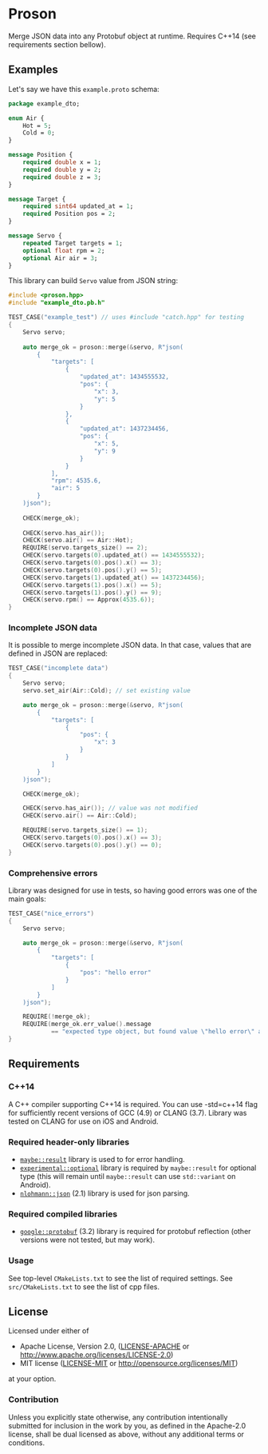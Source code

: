 # Proson

Merge JSON data into any Protobuf object at runtime. Requires C++14 (see requirements section bellow).

## Examples

Let's say we have this `example.proto` schema:

```proto
package example_dto;

enum Air {
    Hot = 5;
    Cold = 0;
}

message Position {
    required double x = 1;
    required double y = 2;
    required double z = 3;
}

message Target {
    required sint64 updated_at = 1;
    required Position pos = 2;
}

message Servo {
    repeated Target targets = 1;
    optional float rpm = 2;
    optional Air air = 3;
}
```

This library can build `Servo` value from JSON string:

```cpp
#include <proson.hpp>
#include "example_dto.pb.h"

TEST_CASE("example_test") // uses #include "catch.hpp" for testing
{
    Servo servo;
    
    auto merge_ok = proson::merge(&servo, R"json(
        {
            "targets": [
                {
                    "updated_at": 1434555532,
                    "pos": {
                        "x": 3,
                        "y": 5
                    }
                },
                {
                    "updated_at": 1437234456,
                    "pos": {
                        "x": 5,
                        "y": 9
                    }
                }
            ],
            "rpm": 4535.6,
            "air": 5
        }
    )json");
    
    CHECK(merge_ok);
    
    CHECK(servo.has_air());
    CHECK(servo.air() == Air::Hot);
    REQUIRE(servo.targets_size() == 2);
    CHECK(servo.targets(0).updated_at() == 1434555532);
    CHECK(servo.targets(0).pos().x() == 3);
    CHECK(servo.targets(0).pos().y() == 5);
    CHECK(servo.targets(1).updated_at() == 1437234456);
    CHECK(servo.targets(1).pos().x() == 5);
    CHECK(servo.targets(1).pos().y() == 9);
    CHECK(servo.rpm() == Approx(4535.6));
}
```

### Incomplete JSON data

It is possible to merge incomplete JSON data. In that case,
values that are defined in JSON are replaced:

```cpp
TEST_CASE("incomplete data")
{
    Servo servo;
    servo.set_air(Air::Cold); // set existing value

    auto merge_ok = proson::merge(&servo, R"json(
        {
            "targets": [
                {
                    "pos": {
                        "x": 3
                    }
                }
            ]
        }
    )json");

    CHECK(merge_ok);

    CHECK(servo.has_air()); // value was not modified
    CHECK(servo.air() == Air::Cold);

    REQUIRE(servo.targets_size() == 1);
    CHECK(servo.targets(0).pos().x() == 3);
    CHECK(servo.targets(0).pos().y() == 0);
}
```

### Comprehensive errors

Library was designed for use in tests, so having good errors was one of the
main goals:

```cpp
TEST_CASE("nice_errors")
{
    Servo servo;

    auto merge_ok = proson::merge(&servo, R"json(
        {
            "targets": [
                {
                    "pos": "hello error"
                }
            ]
        }
    )json");

    REQUIRE(!merge_ok);
    REQUIRE(merge_ok.err_value().message
            == "expected type object, but found value \"hello error\" at targets[0].pos");
}
```

## Requirements

### C++14

A C++ compiler supporting C++14 is required. 
You can use -std=c++14 flag for sufficiently recent versions 
of GCC (4.9) or CLANG (3.7). Library was tested on CLANG for use 
on iOS and Android.

### Required header-only libraries

* [`maybe::result`][maybe-result] library is used to for error handling.
* [`experimental::optional`][optional] library is required by `maybe::result` for optional type (this will remain until `maybe::result` can use `std::variant` on Android).
* [`nlohmann::json`][json] (2.1) library is used for json parsing.

[maybe-result]: https://github.com/trafi/maybe-result-cpp
[optional]: https://github.com/akrzemi1/Optional
[json]: https://github.com/nlohmann/json

### Required compiled libraries

* [`google::protobuf`][protobuf] (3.2) library is required for protobuf 
reflection (other versions were not tested, but may work). 

[protobuf]: https://github.com/google/protobuf

### Usage

See top-level `CMakeLists.txt` to see the list of required settings.
See `src/CMakeLists.txt` to see the list of cpp files.

## License

Licensed under either of

 * Apache License, Version 2.0, ([LICENSE-APACHE](LICENSE-APACHE) or http://www.apache.org/licenses/LICENSE-2.0)
 * MIT license ([LICENSE-MIT](LICENSE-MIT) or http://opensource.org/licenses/MIT)

at your option.

### Contribution

Unless you explicitly state otherwise, any contribution intentionally
submitted for inclusion in the work by you, as defined in the Apache-2.0
license, shall be dual licensed as above, without any additional terms or
conditions.